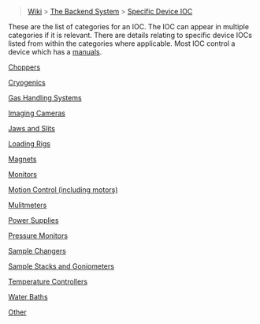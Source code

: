 > [Wiki](Home) > [The Backend System](The-Backend-System) > [Specific Device IOC](Specific-Device-IOC)

These are the list of categories for an IOC. The IOC can appear in multiple categories if it is relevant. There are details relating to specific device IOCs listed from within the categories where applicable. Most IOC control a device which has a [manuals](Manuals).

[Choppers](Choppers)

[Cryogenics](Cryogenics)

[Gas Handling Systems](Gas-Handling-Systems)

[Imaging Cameras](Imaging-Cameras)

[Jaws and Slits](Jaws-and-slits)

[Loading Rigs](Loading-Rigs)

[Magnets](Magnets)

[Monitors](Monitors)

[Motion Control (including motors)](Motor-IOCs)

[Mulitmeters](Mulitmeters)

[Power Supplies](Power-Supplies)

[Pressure Monitors](Pressure-Monitors)

[Sample Changers](Sample-Changers)

[Sample Stacks and Goniometers](Stacks-and-Gonios)

[Temperature Controllers](Temperature-Controllers)

[Water Baths](Water-Baths)

[Other](Other)





